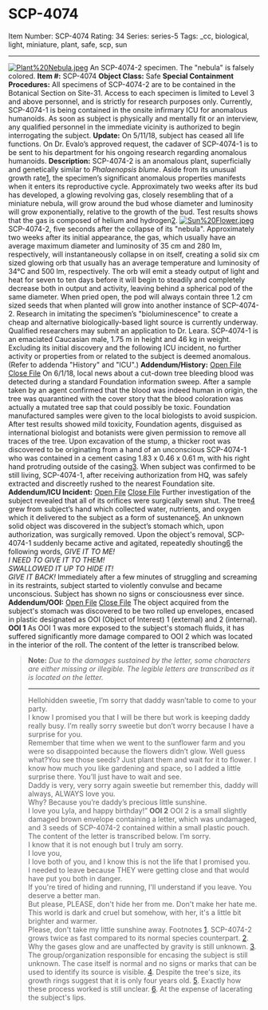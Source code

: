# SCP-4074
Item Number: SCP-4074
Rating: 34
Series: series-5
Tags: _cc, biological, light, miniature, plant, safe, scp, sun

---

[![Plant%20Nebula.jpeg](https://scp-wiki.wdfiles.com/local--resized-images/scp-4074/Plant%20Nebula.jpeg/medium.jpg)](https://scp-wiki.wdfiles.com/local--files/scp-4074/Plant%20Nebula.jpeg)
An SCP-4074-2 specimen. The "nebula" is falsely colored.
**Item #:** SCP-4074
**Object Class:** Safe
**Special Containment Procedures:** All specimens of SCP-4074-2 are to be contained in the Botanical Section on Site-31. Access to each specimen is limited to Level 3 and above personnel, and is strictly for research purposes only.
Currently, SCP-4074-1 is being contained in the onsite infirmary ICU for anomalous humanoids. As soon as subject is physically and mentally fit or an interview, any qualified personnel in the immediate vicinity is authorized to begin interrogating the subject.
**Update:** On 5/11/18, subject has ceased all life functions. On Dr. Evalo’s approved request, the cadaver of SCP-4074-1 is to be sent to his department for his ongoing research regarding anomalous humanoids.
**Description:** SCP-4074-2 is an anomalous plant, superficially and genetically similar to _Phalaenopsis blume_. Aside from its unusual growth rate[1](javascript:;), the specimen’s significant anomalous properties manifests when it enters its reproductive cycle.
Approximately two weeks after its bud has developed, a glowing revolving gas, closely resembling that of a miniature nebula, will grow around the bud whose diameter and luminosity will grow exponentially, relative to the growth of the bud. Test results shows that the gas is composed of helium and hydrogen[2](javascript:;).
[![Sun%20Flower.jpeg](https://scp-wiki.wdfiles.com/local--resized-images/scp-4074/Sun%20Flower.jpeg/medium.jpg)](https://scp-wiki.wdfiles.com/local--files/scp-4074/Sun%20Flower.jpeg)
SCP-4074-2, five seconds after the collapse of its "nebula".
Approximately two weeks after its initial appearance, the gas, which usually have an average maximum diameter and luminosity of 35 cm and 280 lm, respectively, will instantaneously collapse in on itself, creating a solid six cm sized glowing orb that usually has an average temperature and luminosity of 34°C and 500 lm, respectively.
The orb will emit a steady output of light and heat for seven to ten days before it will begin to steadily and completely decrease both in output and activity, leaving behind a spherical pod of the same diameter. When pried open, the pod will always contain three 1.2 cm sized seeds that when planted will grow into another instance of SCP-4074-2.
Research in imitating the specimen’s "bioluminescence" to create a cheap and alternative biologically-based light source is currently underway. Qualified researchers may submit an application to Dr. Leara.
SCP-4074-1 is an emaciated Caucasian male, 1.75 m in height and 46 kg in weight. Excluding its initial discovery and the following ICU incident, no further activity or properties from or related to the subject is deemed anomalous. (Refer to addenda "History" and "ICU".)
**Addendum/History:**
[Open File](javascript:;)
[Close File](javascript:;)
On 6/1/18, local news about a cut-down tree bleeding blood was detected during a standard Foundation information sweep. After a sample taken by an agent confirmed that the blood was indeed human in origin, the tree was quarantined with the cover story that the blood coloration was actually a mutated tree sap that could possibly be toxic. Foundation manufactured samples were given to the local biologists to avoid suspicion. After test results showed mild toxicity, Foundation agents, disguised as international biologist and botanists were given permission to remove all traces of the tree. Upon excavation of the stump, a thicker root was discovered to be originating from a hand of an unconscious SCP-4074-1 who was contained in a cement casing 1.83 x 0.46 x 0.61 m, with his right hand protruding outside of the casing[3](javascript:;). When subject was confirmed to be still living, SCP-4074-1, after receiving authorization from HQ, was safely extracted and discreetly rushed to the nearest Foundation site.
**Addendum/ICU Incident:**
[Open File](javascript:;)
[Close File](javascript:;)
Further investigation of the subject revealed that all of its orifices were surgically sewn shut. The tree[4](javascript:;) grew from subject’s hand which collected water, nutrients, and oxygen which it delivered to the subject as a form of sustenance[5](javascript:;). An unknown solid object was discovered in the subject’s stomach which, upon authorization, was surgically removed. Upon the object's removal, SCP-4074-1 suddenly became active and agitated, repeatedly shouting[6](javascript:;) the following words,
_GIVE IT TO ME!  
I NEED TO GIVE IT TO THEM!  
SWALLOWED IT UP TO HIDE IT!  
GIVE IT BACK!_
Immediately after a few minutes of struggling and screaming in its restraints, subject started to violently convulse and became unconscious. Subject has shown no signs or consciousness ever since.
**Addendum/OOI:**
[Open File](javascript:;)
[Close File](javascript:;)
The object acquired from the subject's stomach was discovered to be two rolled up envelopes, encased in plastic designated as OOI (Object of Interest) 1 (external) and 2 (internal).
**OOI 1**
As OOI 1 was more exposed to the subject's stomach fluids, it has suffered significantly more damage compared to OOI 2 which was located in the interior of the roll.
The content of the letter is transcribed below.
> **Note:** _Due to the damages sustained by the letter, some characters are either missing or illegible. The legible letters are transcribed as it is located on the letter._
> * * *
> Hellohidden sweetie, I’m sorry that daddy wasn’table to come to your party.  
>  I know I promised you that I will be there but work is keeping daddy really busy. I’m really sorry sweetie but don’t worry because I have a surprise for you.  
>  Remember that time when we went to the sunflower farm and you were so disappointed because the flowers didn’t glow. Well guess what?You see those seeds? Just plant them and wait for it to flower. I know how much you like gardening and space, so I added a little surprise there. You’ll just have to wait and see.  
>  Daddy is very, very sorry again sweetie but remember this, daddy will always, ALWAYS love you.  
>  Why? Because you’re daddy’s precious little sunshine.  
>  I love you Lyla, and happy birthday!”
**OOI 2**
OOI 2 is a small slightly damaged brown envelope containing a letter, which was undamaged, and 3 seeds of SCP-4074-2 contained within a small plastic pouch.
The content of the letter is transcribed below.
> I’m sorry.  
>  I know that it is not enough but I truly am sorry.  
>  I love you,  
>  I love both of you, and I know this is not the life that I promised you.  
>  I needed to leave because THEY were getting close and that would have put you both in danger.  
>  If you're tired of hiding and running, I'll understand if you leave. You deserve a better man.  
>  But please, PLEASE, don't hide her from me. Don't make her hate me.  
>  This world is dark and cruel but somehow, with her, it's a little bit brighter and warmer.  
>  Please, don't take my little sunshine away.
Footnotes
[1](javascript:;). SCP-4074-2 grows twice as fast compared to its normal species counterpart.
[2](javascript:;). Why the gases glow and are unaffected by gravity is still unknown.
[3](javascript:;). The group/organization responsible for encasing the subject is still unknown. The case itself is normal and no signs or marks that can be used to identify its source is visible.
[4](javascript:;). Despite the tree's size, its growth rings suggest that it is only four years old.
[5](javascript:;). Exactly how these process worked is still unclear.
[6](javascript:;). At the expense of lacerating the subject's lips.